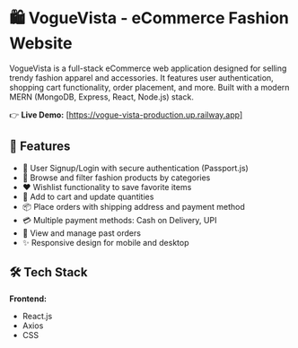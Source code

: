 # 🛍️ VogueVista - eCommerce Fashion Website

VogueVista is a full-stack eCommerce web application designed for selling trendy fashion apparel and accessories. It features user authentication, shopping cart functionality, order placement, and more. Built with a modern MERN (MongoDB, Express, React, Node.js) stack.

👉 **Live Demo:** [https://vogue-vista-production.up.railway.app]

## 🚀 Features

- 🧾 User Signup/Login with secure authentication (Passport.js)
- 👗 Browse and filter fashion products by categories
- ❤️ Wishlist functionality to save favorite items
- 🛒 Add to cart and update quantities
- 📦 Place orders with shipping address and payment method
- 💳 Multiple payment methods: Cash on Delivery, UPI
- 🧾 View and manage past orders
- ✨ Responsive design for mobile and desktop

## 🛠️ Tech Stack

**Frontend:**
- React.js
- Axios
- CSS


